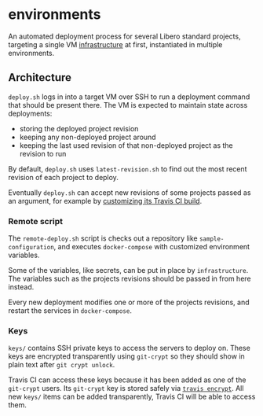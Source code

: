 # environments

An automated deployment process for several Libero standard projects, targeting a single VM [infrastructure](https://github.com/libero/infrastructure) at first, instantiated in multiple environments.

## Architecture

`deploy.sh` logs in into a target VM over SSH to run a deployment command that should be present there. The VM is expected to maintain state across deployments:

- storing the deployed project revision
- keeping any non-deployed project around
- keeping the last used revision of that non-deployed project as the revision to run

By default, `deploy.sh` uses `latest-revision.sh` to find out the most recent revision of each project to deploy.

Eventually `deploy.sh` can accept new revisions of some projects passed as an argument, for example by [customizing its Travis CI build](https://docs.travis-ci.com/user/triggering-builds/#customizing-the-build-configuration).

### Remote script

The `remote-deploy.sh` script is checks out a repository like `sample-configuration`, and executes `docker-compose` with customized environment variables.

Some of the variables, like secrets, can be put in place by `infrastructure`. The variables such as the projects revisions should be passed in from here instead.

Every new deployment modifies one or more of the projects revisions, and restart the services in `docker-compose`.

### Keys

`keys/` contains SSH private keys to access the servers to deploy on. These keys are encrypted transparently using `git-crypt` so they should show in plain text after `git crypt unlock`.

Travis CI can access these keys because it has been added as one of the `git-crypt` users. Its `git-crypt` key is stored safely via [`travis encrypt`](https://docs.travis-ci.com/user/encrypting-files/). All new `keys/` items can be added transparently, Travis CI will be able to access them.
